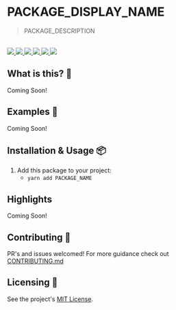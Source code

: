 # PACKAGE_DISPLAY_NAME

<blockquote>PACKAGE_DESCRIPTION</blockquote>

<br />

<a href="https://www.npmjs.com/package/PACKAGE_NAME">
  <img src="https://img.shields.io/npm/v/PACKAGE_NAME.svg">
</a>
<a href="https://github.com/tatethurston/PACKAGE_NAME/blob/master/LICENSE">
  <img src="https://img.shields.io/npm/l/PACKAGE_NAME.svg">
</a>
<a href="https://bundlephobia.com/result?p=PACKAGE_NAME">
  <img src="https://img.shields.io/bundlephobia/minzip/PACKAGE_NAME">
</a>
<a href="https://www.npmjs.com/package/PACKAGE_NAME">
  <img src="https://img.shields.io/npm/dy/PACKAGE_NAME.svg">
</a>
<a href="https://github.com/tatethurston/PACKAGE_NAME/actions/workflows/ci.yml">
  <img src="https://github.com/tatethurston/PACKAGE_NAME/actions/workflows/ci.yml/badge.svg">
</a>
<a href="https://codecov.io/gh/tatethurston/PACKAGE_NAME">
  <img src="https://img.shields.io/codecov/c/github/tatethurston/PACKAGE_NAME/main.svg?style=flat-square">
</a>

## What is this? 🧐

Coming Soon!

## Examples 🚀

Coming Soon!

## Installation & Usage 📦

1. Add this package to your project:
   - `yarn add PACKAGE_NAME`

## Highlights

Coming Soon!

## Contributing 👫

PR's and issues welcomed! For more guidance check out [CONTRIBUTING.md](https://github.com/tatethurston/PACKAGE_NAME/blob/master/CONTRIBUTING.md)

## Licensing 📃

See the project's [MIT License](https://github.com/tatethurston/PACKAGE_NAME/blob/master/LICENSE).
